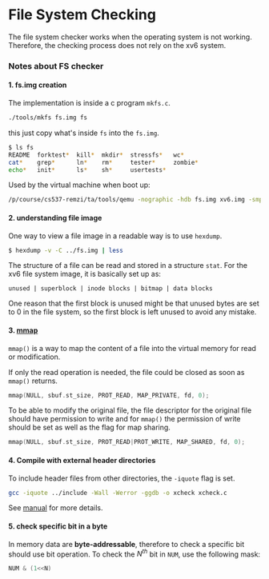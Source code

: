 # File System Checking

The file system checker works when the operating system is not working. Therefore, the checking process does not rely on the xv6 system.

### Notes about  FS checker

#### 1. fs.img creation

The implementation is inside a c program `mkfs.c`. 

```sh
./tools/mkfs fs.img fs
```

this just copy what's inside `fs` into the `fs.img`.

```sh
$ ls fs
README  forktest*  kill*  mkdir*  stressfs*   wc*
cat*    grep*      ln*    rm*     tester*     zombie*
echo*   init*      ls*    sh*     usertests*
```

Used by the virtual machine when boot up:

```sh
/p/course/cs537-remzi/ta/tools/qemu -nographic -hdb fs.img xv6.img -smp 2
```



#### 2. understanding file image

One way to view a file image in a readable way is to use `hexdump`. 

```sh
$ hexdump -v -C ../fs.img | less
```

The structure of a file can be read and stored in a structure `stat`.  For the xv6 file system image, it is basically set up as:

```text
unused | superblock | inode blocks | bitmap | data blocks
```

One reason that the first block is unused might be that unused bytes are set to 0 in the file system, so the first block is left unused to avoid any mistake.



#### 3. [mmap](<http://man7.org/linux/man-pages/man2/mmap.2.html>)

`mmap()` is a way to map the content of a file into the virtual memory for read or modification.

If only the read operation is needed, the file could be closed as soon as `mmap()` returns.

```C
mmap(NULL, sbuf.st_size, PROT_READ, MAP_PRIVATE, fd, 0);
```

To be able to modify the original file, the file descriptor for the original file should have permission to write and for `mmap()` the permission of write should be set as well as the flag for map sharing.

```c
mmap(NULL, sbuf.st_size, PROT_READ|PROT_WRITE, MAP_SHARED, fd, 0); 
```



#### 4. Compile with external header directories

To include header files from other directories, the `-iquote` flag is set.

```sh
gcc -iquote ../include -Wall -Werror -ggdb -o xcheck xcheck.c
```

See [manual](<https://gcc.gnu.org/onlinedocs/gcc/Directory-Options.html>) for more details.



#### 5. check specific bit in a byte

In memory data are **byte-addressable**, therefore to check a specific bit should use bit operation. To check the $N^{th}$ bit in `NUM`, use the following mask:

```C
NUM & (1<<N)
```

